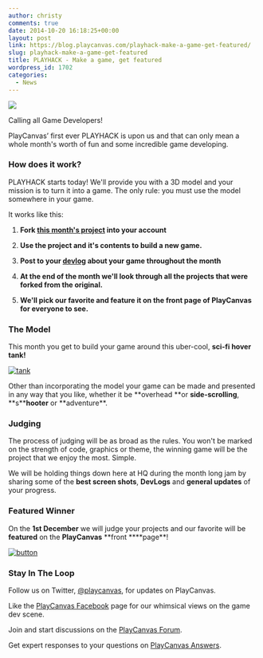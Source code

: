 ```yaml
---
author: christy
comments: true
date: 2014-10-20 16:18:25+00:00
layout: post
link: https://blog.playcanvas.com/playhack-make-a-game-get-featured/
slug: playhack-make-a-game-get-featured
title: PLAYHACK - Make a game, get featured
wordpress_id: 1702
categories:
  - News
---
```


[![](https://blog.playcanvas.com/wp-content/uploads/2014/10/PLAYHACK_clear.png)](http://blog.playcanvas.com/wp-content/uploads/2014/10/PLAYHACK_clear.png)

Calling all Game Developers!

PlayCanvas’ first ever PLAYHACK is upon us and that can only mean a whole month's worth of fun and some incredible game developing.

### How does it work?

PLAYHACK starts today! We'll provide you with a 3D model and your mission is to turn it into a game. The only rule: you must use the model somewhere in your game.

It works like this:

1. **Fork [this month's project](https://playcanvas.com/playcanvas/gamejam-nov-14) into your account**

2. **Use the project and it's contents to build a new game.**

3. **Post to your [devlog](http://blog.playcanvas.com/the-devlog-playcanvas-community-feature/) about your game throughout the month**

4. **At the end of the month we'll look through all the projects that were forked from the original.**

5. **We'll pick our favorite and feature it on the front page of PlayCanvas for everyone to see.**

### The Model

This month you get to build your game around this uber-cool, **sci-fi hover tank!**

[![tank](https://blog.playcanvas.com/wp-content/uploads/2014/10/tank.jpg)](http://blog.playcanvas.com/wp-content/uploads/2014/10/tank.jpg)

Other than incorporating the model your game can be made and presented in any way that you like, whether it be **overhead **or **side-scrolling**, **s\*\***hooter** or **adventure\*\*.

### Judging

The process of judging will be as broad as the rules. You won't be marked on the strength of code, graphics or theme, the winning game will be the project that we enjoy the most. Simple.

We will be holding things down here at HQ during the month long jam by sharing some of the **best screen shots**, **DevLogs** and **general updates** of your progress.

### Featured Winner

On the **1st December** we will judge your projects and our favorite will be **featured** on the **PlayCanvas** **front \*\***page\*\*!

[![button](https://blog.playcanvas.com/wp-content/uploads/2014/10/button.png)](https://playcanvas.com/playcanvas/gamejam-nov-14)

### Stay In The Loop

Follow us on Twitter, [@playcanvas](https://twitter.com/playcanvas), for updates on PlayCanvas.

Like the [PlayCanvas Facebook](https://facebook.com/playcanvas) page for our whimsical views on the game dev scene.

Join and start discussions on the [PlayCanvas Forum](https://forum.playcanvas.com/).

Get expert responses to your questions on [PlayCanvas Answers](http://answers.playcanvas.com/).
